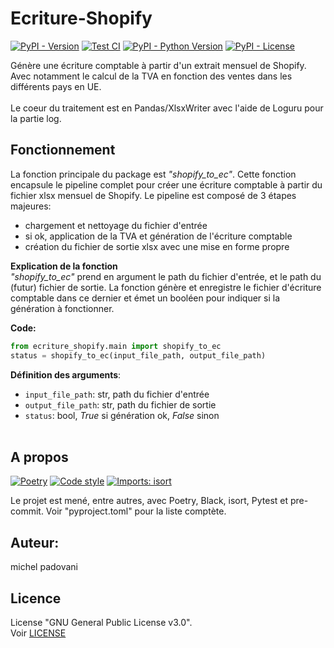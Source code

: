 # Ecriture-Shopify

[![PyPI - Version](https://img.shields.io/pypi/v/ecriture-shopify?label=Latest%20release)](https://pypi.org/project/ecriture-shopify/)
[![Test CI](https://github.com/michelpado/ecriture-shopify/actions/workflows/test_source_code.yml/badge.svg?branch=master)](https://github.com/michelpado/ecriture-shopify/actions/workflows/test_source_code.yml)
[![PyPI - Python Version](https://img.shields.io/pypi/pyversions/ecriture-shopify)](https://pypi.org/project/ecriture-shopify/)
[![PyPI - License](https://img.shields.io/pypi/l/ecriture-shopify?color=yellow)](https://github.com/michelpado/ecriture-shopify/blob/master/LICENSE)


Génère une écriture comptable à partir d'un extrait mensuel de Shopify.<br>Avec notamment le calcul de la TVA en fonction des ventes dans les différents pays en UE.<br><br>
Le coeur du traitement est en Pandas/XlsxWriter avec l'aide de Loguru pour la partie log.


## Fonctionnement
La fonction principale du package est _"shopify_to_ec"_. Cette fonction encapsule le pipeline complet pour créer une écriture comptable à partir du fichier xlsx mensuel de Shopify. Le pipeline est composé de 3 étapes majeures:
* chargement et nettoyage du fichier d'entrée
* si ok, application de la TVA et génération de l'écriture comptable
* création du fichier de sortie xlsx avec une mise en forme propre

**Explication de la fonction**<br>
_"shopify_to_ec"_ prend en argument le path du fichier d'entrée, et le path du (futur) fichier de sortie. La fonction génère et enregistre le fichier d'écriture comptable dans ce dernier et émet un booléen pour indiquer si la génération à fonctionner.

**Code:**<br>
```python
from ecriture_shopify.main import shopify_to_ec
status = shopify_to_ec(input_file_path, output_file_path)
```

**Définition des arguments**:
* `input_file_path`: str, path du fichier d'entrée
* `output_file_path`: str, path du fichier de sortie
* `status`: bool, _True_ si génération ok, _False_ sinon
<br><br>


## A propos
[![Poetry](https://img.shields.io/endpoint?url=https://python-poetry.org/badge/v0.json)](https://python-poetry.org/)
[![Code style](https://img.shields.io/badge/code%20style-black-000000.svg)](https://github.com/psf/black)
[![Imports: isort](https://img.shields.io/badge/%20imports-isort-%231674b1?style=flat&labelColor=ef8336)](https://pycqa.github.io/isort/)

Le projet est mené, entre autres, avec Poetry, Black, isort, Pytest et pre-commit. Voir "pyproject.toml" pour la liste comptète.


## Auteur:
michel padovani


## Licence
License "GNU General Public License v3.0".<br>
Voir [LICENSE](https://github.com/michelpado/ecriture-shopify/blob/master/LICENSE)
